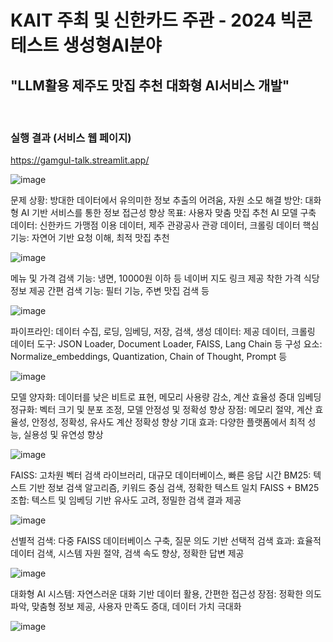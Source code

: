 # KAIT 주최 및 신한카드 주관 - 2024 빅콘테스트 생성형AI분야 
## "LLM활용 제주도 맛집 추천 대화형 AI서비스 개발" 

<br>

### 실행 결과 (서비스 웹 페이지)
https://gamgul-talk.streamlit.app/

![image](https://github.com/user-attachments/assets/9212744f-6c74-4c9f-ada6-b15dd248a070)

문제 상황: 방대한 데이터에서 유의미한 정보 추출의 어려움, 자원 소모
해결 방안: 대화형 AI 기반 서비스를 통한 정보 접근성 향상
목표: 사용자 맞춤 맛집 추천 AI 모델 구축
데이터: 신한카드 가맹점 이용 데이터, 제주 관광공사 관광 데이터, 크롤링 데이터
핵심 기능: 자연어 기반 요청 이해, 최적 맛집 추천

![image](https://github.com/user-attachments/assets/b76368a6-7132-4d9f-bfbe-0ebf17eb1aa7)

메뉴 및 가격 검색 기능: 냉면, 10000원 이하 등
네이버 지도 링크 제공
착한 가격 식당 정보 제공
간편 검색 기능: 필터 기능, 주변 맛집 검색 등

![image](https://github.com/user-attachments/assets/5f199fa1-8153-4bdf-b803-15f67143b4ae)

파이프라인: 데이터 수집, 로딩, 임베딩, 저장, 검색, 생성
데이터: 제공 데이터, 크롤링 데이터
도구: JSON Loader, Document Loader, FAISS, Lang Chain 등
구성 요소: Normalize_embeddings, Quantization, Chain of Thought, Prompt 등

![image](https://github.com/user-attachments/assets/58040dda-0928-4a69-9980-0dde86372e1c)

모델 양자화: 데이터를 낮은 비트로 표현, 메모리 사용량 감소, 계산 효율성 증대
임베딩 정규화: 벡터 크기 및 분포 조정, 모델 안정성 및 정확성 향상
장점: 메모리 절약, 계산 효율성, 안정성, 정확성, 유사도 계산 정확성 향상
기대 효과: 다양한 플랫폼에서 최적 성능, 실용성 및 유연성 향상

![image](https://github.com/user-attachments/assets/6fb2699b-3aab-486e-b321-512c7f6d115c)

FAISS: 고차원 벡터 검색 라이브러리, 대규모 데이터베이스, 빠른 응답 시간
BM25: 텍스트 기반 정보 검색 알고리즘, 키워드 중심 검색, 정확한 텍스트 일치
FAISS + BM25 조합: 텍스트 및 임베딩 기반 유사도 고려, 정밀한 검색 결과 제공

![image](https://github.com/user-attachments/assets/6dcec7a4-7584-47cc-90c3-045b87927b65)

선별적 검색: 다중 FAISS 데이터베이스 구축, 질문 의도 기반 선택적 검색
효과: 효율적 데이터 검색, 시스템 자원 절약, 검색 속도 향상, 정확한 답변 제공

![image](https://github.com/user-attachments/assets/d6ce94d3-aa21-43f9-a8f4-9c5be43aaca8)

대화형 AI 시스템: 자연스러운 대화 기반 데이터 활용, 간편한 접근성
장점: 정확한 의도 파악, 맞춤형 정보 제공, 사용자 만족도 증대, 데이터 가치 극대화

![image](https://github.com/user-attachments/assets/d19f8c99-94bd-4b4e-9d67-4c56771d31e4)
